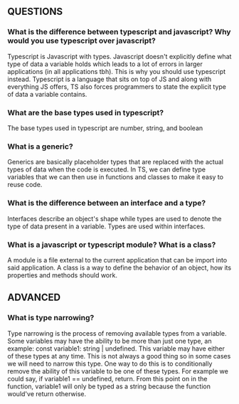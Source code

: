 ## QUESTIONS

### What is the difference between typescript and javascript? Why would you use typescript over javascript?

Typescript is Javascript with types. Javascript doesn't explicitly define what type of data a variable holds which leads to a lot of errors in larger applications (in all applications tbh). This is why you should use typescript instead. Typescript is a language that sits on top of JS and along with everything JS offers, TS also forces programmers to state the explicit type of data a variable contains.

### What are the base types used in typescript?

The base types used in typescript are number, string, and boolean

### What is a generic?

Generics are basically placeholder types that are replaced with the actual types of data when the code is executed. In TS, we can define type variables that we can then use in functions and classes to make it easy to reuse code.

### What is the difference between an interface and a type?

Interfaces describe an object's shape while types are used to denote the type of data present in a variable. Types are used within interfaces.

### What is a javascript or typescript module? What is a class?

A module is a file external to the current application that can be import into said application. A class is a way to define the behavior of an object, how its properties and methods should work.

## ADVANCED

### What is type narrowing?

Type narrowing is the process of removing available types from a variable. Some variables may have the ability to be more than just one type, an example: const variable1: string | undefined. This variable may have either of these types at any time. This is not always a good thing so in some cases we will need to narrow this type. One way to do this is to conditionally remove the ability of this variable to be one of these types. For example we could say, if variable1 == undefined, return. From this point on in the function, variable1 will only be typed as a string because the function would've return otherwise.
